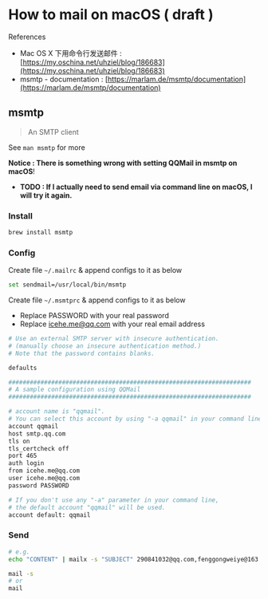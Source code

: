 # How to mail on macOS \( draft \)

References

* Mac OS X 下用命令行发送邮件 : [https://my.oschina.net/uhziel/blog/186683](https://my.oschina.net/uhziel/blog/186683)
* msmtp - documentation : [https://marlam.de/msmtp/documentation](https://marlam.de/msmtp/documentation)

## msmtp

> An SMTP client

See `man msmtp` for more

**Notice : There is something wrong with setting QQMail in msmtp on macOS**!

* **TODO : If I actually need to send email via command line on macOS, I will try it again.**

### Install

```bash
brew install msmtp
```

### Config

Create file `~/.mailrc` & append configs to it as below

```bash
set sendmail=/usr/local/bin/msmtp
```

Create file `~/.msmtprc` & append configs to it as below

* Replace PASSWORD with your real password
* Replace icehe.me@qq.com with your real email address

```bash
# Use an external SMTP server with insecure authentication.
# (manually choose an insecure authentication method.)
# Note that the password contains blanks.

defaults

####################################################################
# A sample configuration using QQMail
####################################################################

# account name is "qqmail".
# You can select this account by using "-a qqmail" in your command line.
account qqmail
host smtp.qq.com
tls on
tls_certcheck off
port 465
auth login
from icehe.me@qq.com
user icehe.me@qq.com
password PASSWORD

# If you don't use any "-a" parameter in your command line,
# the default account "qqmail" will be used.
account default: qqmail
```

### Send

```bash
# e.g.
echo "CONTENT" | mailx -s "SUBJECT" 290841032@qq.com,fenggongweiye@163.com
```

```bash
mail -s
# or
mail
```

